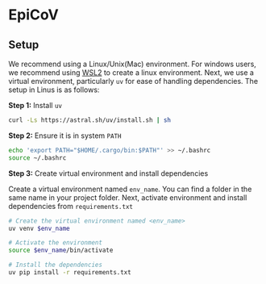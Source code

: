 # EpiCoV

## Setup

We recommend using a Linux/Unix(Mac) environment. For windows users, we recommend using [WSL2](https://learn.microsoft.com/en-us/windows/wsl/install) to create a linux environment. Next, we use a virtual environment, particularly `uv` for ease of handling dependencies. The setup in Linus is as follows:

**Step 1:** Install `uv`

```bash
curl -Ls https://astral.sh/uv/install.sh | sh
```

**Step 2:** Ensure it is in system `PATH`

```bash
echo 'export PATH="$HOME/.cargo/bin:$PATH"' >> ~/.bashrc
source ~/.bashrc
```

**Step 3:** Create virtual environment and install dependencies

Create a virtual environment named `env_name`. You can find a folder in the same name in your project folder. Next, activate environment and install dependencies from `requirements.txt`

```bash
# Create the virtual environment named <env_name>
uv venv $env_name

# Activate the environment
source $env_name/bin/activate

# Install the dependencies
uv pip install -r requirements.txt
```